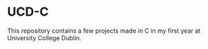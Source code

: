# UCD-C
This repository contains a few projects made in C in my first year at University College Dublin.
